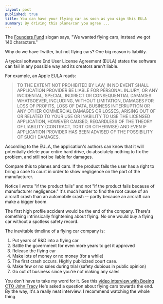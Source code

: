 ```yaml
---
layout: post
published: true
title: You can have your flying car as soon as you sign this EULA
summary: By driving this plane/car you agree ...
---
```


The [Founders Fund](http://www.foundersfund.com/) slogan says, "We wanted flying cars, instead we got 140
characters."

Why do we have Twitter, but not flying cars?  One big reason is liability.

A typical software End User License Agreement (EULA) states the software can
fail in any possible way and its creators aren't liable.

For example, an Apple EULA reads:

>TO THE EXTENT NOT PROHIBITED BY LAW, IN NO EVENT SHALL APPLICATION PROVIDER BE LIABLE FOR PERSONAL INJURY, OR ANY INCIDENTAL, SPECIAL, INDIRECT OR CONSEQUENTIAL DAMAGES WHATSOEVER, INCLUDING, WITHOUT LIMITATION, DAMAGES FOR LOSS OF PROFITS, LOSS OF DATA, BUSINESS INTERRUPTION OR ANY OTHER COMMERCIAL DAMAGES OR LOSSES, ARISING OUT OF OR RELATED TO YOUR USE OR INABILITY TO USE THE LICENSED APPLICATION, HOWEVER CAUSED, REGARDLESS OF THE THEORY OF LIABILITY (CONTRACT, TORT OR OTHERWISE) AND EVEN IF APPLICATION PROVIDER HAS BEEN ADVISED OF THE POSSIBILITY OF SUCH DAMAGES.

According to the EULA, the application's authors can know that it will potentially
delete your entire hard drive, do absolutely nothing to fix the problem, and
still not be liable for damages.

Compare this to planes and cars.  If the product fails the user
has a right to bring a case to court in order to show negligence on the part
of the manufacturer.  

Notice I wrote "if the product fails" and not "if the product fails because
of manufacturer negligence."  It's much harder to find the root cause of an
aircraft crash than an automobile crash -- partly because an aircraft can
make a bigger boom.

The first high profile accident would be the end of the company.  There's
something intrinsically frightening about flying.  No one
would buy a flying car without a spotless safety record.

The inevitable timeline of a flying car company is:
1. Put years of R&D into a flying car
2. Battle the government for even more years to get it approved
3. Release the flying car 
4. Make lots of money or no money (for a while)
5. The first crash occurs.  Highly publicized court case.
6. Make few or no sales during trial (safety dubious in public opinion) 
7. Go out of business since you're not making any sales

You don't have to take my word for it.  See this [video interview with Boeing CTO John Tracy](http://fora.tv/2012/10/30/Boeing_CTO_John_Tracy_The_Future_of_Flight) 
He's asked a question about flying cars towards the end.  By the way, it's
a really neat interview.  I recommend watching the whole thing.
